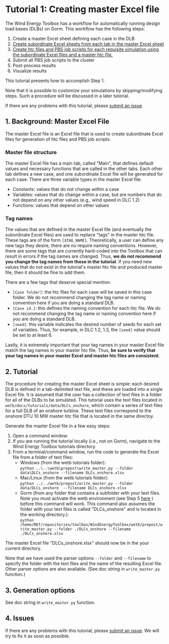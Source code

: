 # Tutorial 1: Creating master Excel file

The Wind Energy Toolbox has a workflow for automatically running design load 
bases (DLBs) on Gorm.
This workflow has the following steps:
1. Create a master Excel sheet defining each case in the DLB
2. [Create subordinate Excel sheets from each tab in the master Excel sheet](https://gitlab.windenergy.dtu.dk/toolbox/WindEnergyToolbox/blob/master/docs/tutorials/2-creating-subordinate-excels.md)
3. [Create htc files and PBS job scripts for each requisite simulation using 
the subordinate Excel files and a master htc file.](https://gitlab.windenergy.dtu.dk/toolbox/WindEnergyToolbox/blob/master/docs/tutorials/3-creating-htc-pbs-files.md)
4. Submit all PBS job scripts to the cluster
5. Post-process results
6. Visualize results

This tutorial presents how to accomplish Step 1.

Note that it is possible to customize your simulations by skipping/modifying 
steps.
Such a procedure will be discussed in a later tutorial.

If there are any problems with this tutorial, please [submit an issue](
https://gitlab.windenergy.dtu.dk/toolbox/WindEnergyToolbox/issues).

## 1. Background: Master Excel File

The master Excel file is an Excel file that is used to create subordinate 
Excel files for generation of htc files and PBS job scripts.

### Master file structure

The master Excel file has a main tab, called "Main", that defines default 
values  and necessary functions that are called in the other tabs.
Each other tab defines a new case, and one subordinate Excel file will be 
generated for each case.
There are three variable types in the master Excel file:
- Constants: values that do not change within a case
- Variables: values that do change within a case, but are numbers that do not 
depend on any other values (e.g., wind speed in DLC 1.2)
- Functions: values that depend on other values

### Tag names

The values that are defined in the master Excel file (and eventually the 
subordinate Excel files) are used to replace "tags" in the master htc file.
These tags are of the form ```[$TAG_NAME]```.
Theoretically, a user can define any new tags they desire, there are no 
require naming conventions.
However, there are some tags that are currently hard-coded into the Toolbox 
that can result in errors if the tag names are changed.
Thus, **we do not recommend you change the tag names from those in the 
tutorial**.
If you need new values that do not exist in the tutorial's master htc file 
and produced master file, then it should be fine to add them.

There are a few tags that deserve special mention:
- ```[Case folder]```: the htc files for each case will be saved in this case 
folder. We do not recommend changing the tag name or naming convention here 
if you are doing a standard DLB.
- ```[Case id.]```: this defines the naming convention for each htc file. We 
do not recommend changing the tag name or naming convention here if you are 
doing a standard DLB.
- ```[seed]```: this variable indicates the desired number of seeds for each 
set of variables. Thus, for example, in DLC 1.2, 1.3, the ```[seed]``` value 
should be set to at least 6.

Lastly, it is extremely important that your tag names in your master Excel 
file match the tag names in your master htc file.
Thus, **be sure to verify that your tag names in your master Excel and master 
htc files are consistent**.

## 2. Tutorial

The procedure for creating the master Excel sheet is simple: each desired DLB 
is defined in a tab-delimited text file, and these are loaded into a single 
Excel file.
It is assumed that the user has a collection of text files in a folder for 
all of the DLBs to be simulated.
This tutorial uses the text files located in 
```wetb/docs/tutorials/data/DLCs_onshore```, which contain a series of text 
files for a full DLB of an onshore turbine.
These text files correspond to the onshore DTU 10 MW master htc file that is 
located in the same directoy.

Generate the master Excel file in a few easy steps:
1. Open a command window.
2. If you are running the tutorial locally (i.e., not on Gorm), navigate to 
the Wind Energy Toolbox tutorials directory.
3. From a terminal/command window, run the code to generate the Excel file 
from a folder of text files:
    * Windows (from the wetb tutorials folder):  
    ```python ..\..\wetb\prepost\write_master.py --folder data\DLCs_onshore --filename DLCs_onshore.xlsx```
    * Mac/Linux (from the wetb tutorials folder):  
    ```python ../../wetb/prepost/write_master.py --folder data/DLCs_onshore  --filename DLCs_onshore.xlsx```
    * Gorm (from any folder that contains a subfolder with your text files. Note
you must activate the wetb environment (see Step 5 [here](https://gitlab.windenergy.dtu.dk/toolbox/WindEnergyToolbox/blob/master/docs/getting-started-with-dlbs.md)
) before this command will work. This command also assumes the folder with your
text files is called "DLCs_onshore" and is located in the working directory.):  
    ```python  /home/MET/repositories/toolbox/WindEnergyToolbox/wetb/prepost/write_master.py --folder ./DLCs_onshore --filename ./DLCs_onshore.xlsx```
 
The master Excel file "DLCs_onshore.xlsx" should now be in the your current 
directory.

Note that we have used the parser options ```--folder``` and ```--filename``` 
to specify the folder with the text files and the name of the resulting Excel 
file.
Other parser options are also available.
(See doc string in ```write_master.py``` function.)

## 3. Generation options

See doc string in ```write_master.py``` function.

## 4. Issues

If there are any problems with this tutorial, please [submit an issue](
https://gitlab.windenergy.dtu.dk/toolbox/WindEnergyToolbox/issues).
We will try to fix it as soon as possible.

